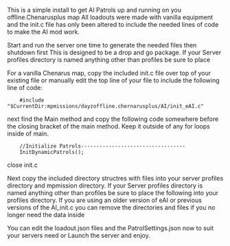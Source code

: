 This is a simple install to get AI Patrols up and running on you offline.Chenarusplus map
All loadouts were made with vanilla equipment and the init.c file has only been altered 
to include the needed lines of code to make the AI mod work.

Start and run the server one time to generate the needed files then shutdown first
This is designed to be a drop and go package. If your Server profiles directory is named anything
other than profiles be sure to place

For a vanilla Chenarus map, copy the included init.c file over top of your existing file 
or manually edit the top line of your file to include the following line of code:

		#include "$CurrentDir:mpmissions/dayzoffline.chernarusplus/AI/init_eAI.c"

next find the Main method and copy the following code somewhere before the closing bracket
 of the main method. Keep it outside of any for loops inside of main.
 
		//Initialize Patrols----------------------------------
		InitDynamicPatrols();
		

close init.c

Next copy the included directory structres with files into your server profiles directory
and mpmission directory. If your Server profiles directory is named anything other than 
profiles be sure to place the following into your profiles directory.
If you are using an older version of eAI or previous versions of the AI_init.c you can
remove the directories and files if you no longer need the data inside

You can edit the loadout.json files and the PatrolSettings.json now to suit your servers need
or Launch the server and enjoy.


